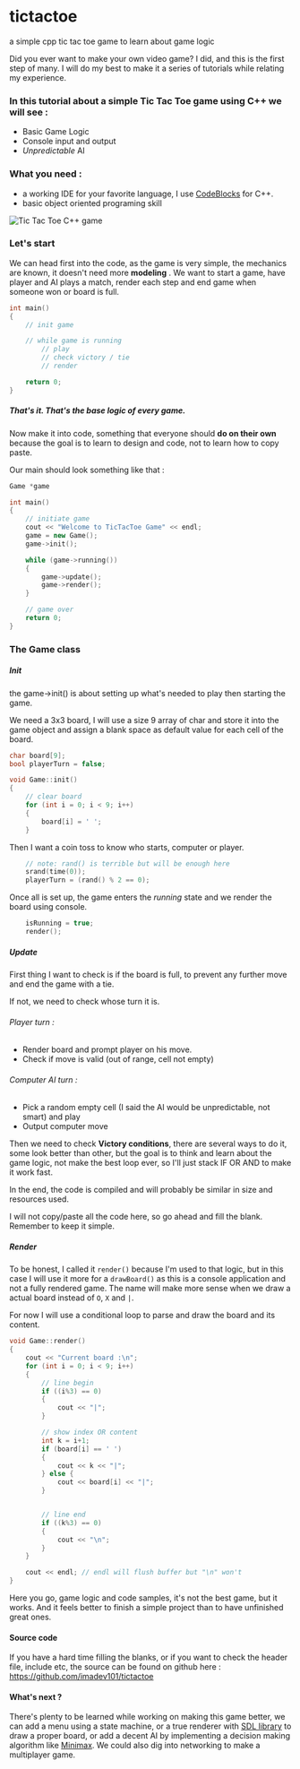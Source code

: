 # tictactoe
a simple cpp tic tac toe game to learn about game logic

Did you ever want to make your own video game?  I did, and this is the first step of many. I will do my best to make it a series of tutorials while relating my experience.

### In this tutorial about a simple Tic Tac Toe game using C++ we will see :
* Basic Game Logic
* Console input and output
* *Unpredictable* AI

### What you need :
* a working IDE for your favorite language, I use [CodeBlocks](www.codeblocks.org) for C++.
* basic object oriented programing skill

![Tic Tac Toe C++ game](https://cdn.steemitimages.com/DQmUtjNEJTnxKkJFgD3AGVQHpD5CMsNyoqkMT4TAjXqjyWW/image.png)

### Let's start

We can head first into the code, as the game is very simple, the mechanics are known, it doesn't need more **modeling** . We want to start a game, have player and AI plays a match, render each step and end game when someone won or board is full.

```cpp
int main()
{
    // init game

    // while game is running
        // play
        // check victory / tie
        // render

    return 0;
}
```

##### That's it. That's the base logic of every game.

Now make it into code, something that everyone should **do on their own** because the goal is to learn to design and code, not to learn how to copy paste.

Our main should look something like that :


```cpp
Game *game

int main()
{
    // initiate game
    cout << "Welcome to TicTacToe Game" << endl;
    game = new Game();
    game->init();

    while (game->running())
    {
        game->update();
        game->render();
    }

    // game over
    return 0;
}
```

### The Game class

##### Init

the game->init() is about setting up what's needed to play then starting the game. 

We need a 3x3 board, I will use a size 9 array of char and store it into the game object and assign a blank space as default value for each cell of the board.

```cpp
char board[9];
bool playerTurn = false;

void Game::init()
{
    // clear board
    for (int i = 0; i < 9; i++)
    {
        board[i] = ' ';
    }
```

Then I want a coin toss to know who starts, computer or player.

```cpp
    // note: rand() is terrible but will be enough here
    srand(time(0));
    playerTurn = (rand() % 2 == 0);
```

Once all is set up, the game enters the *running* state and we render the board using console. 

```cpp
    isRunning = true;
    render();
```

##### Update

First thing I want to check is if the board is full, to prevent any further move and end the game with a tie.

If not, we need to check whose turn it is.

###### Player turn :
* Render board and prompt player on his move.
* Check if move is valid (out of range, cell not empty)

###### Computer AI turn :
* Pick a random empty cell (I said the AI would be unpredictable, not smart) and play
* Output computer move

Then we need to check **Victory conditions**, there are several ways to do it, some look better than other, but the goal is to think and learn about the game logic, not make the best loop ever, so I'll just stack IF OR AND to make it work fast.

In the end, the code is compiled and will probably be similar in size and resources used.

I will not copy/paste all the code here, so go ahead and fill the blank. Remember to keep it simple.

##### Render

To be honest, I called it `render()` because I'm used to that logic, but in this case I will use it more for a `drawBoard()` as this is a console application and not a fully rendered game. The name will make more sense when we draw a actual board instead of `O`, `X` and `|`.

For now I will use a conditional loop to parse and draw the board and its content.

```cpp
void Game::render()
{
    cout << "Current board :\n";
    for (int i = 0; i < 9; i++)
    {
        // line begin
        if ((i%3) == 0)
        {
            cout << "|";
        }

        // show index OR content
        int k = i+1;
        if (board[i] == ' ')
        {
            cout << k << "|";
        } else {
            cout << board[i] << "|";
        }


        // line end
        if ((k%3) == 0)
        {
            cout << "\n";
        }
    }

    cout << endl; // endl will flush buffer but "\n" won't
}
```

Here you go, game logic and code samples, it's not the best game, but it works. And it feels better to finish a simple project than to have unfinished great ones.

#### Source code

If you have a hard time filling the blanks, or if you want to check the header file, include etc, the source can be found on github here : https://github.com/imadev101/tictactoe

#### What's next ?

There's plenty to be learned while working on making this game better, we can add a menu using a state machine, or a true renderer with [SDL library](https://www.libsdl.org/) to draw a proper board, or add a decent AI by implementing a decision making algorithm like [Minimax](https://en.wikipedia.org/wiki/Minimax). We could also dig into networking to make a multiplayer game.
